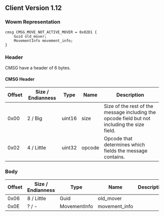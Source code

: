 ## Client Version 1.12

### Wowm Representation
```rust,ignore
cmsg CMSG_MOVE_NOT_ACTIVE_MOVER = 0x02D1 {
    Guid old_mover;    
    MovementInfo movement_info;    
}
```
### Header
CMSG have a header of 6 bytes.

#### CMSG Header
| Offset | Size / Endianness | Type   | Name   | Description |
| ------ | ----------------- | ------ | ------ | ----------- |
| 0x00   | 2 / Big           | uint16 | size   | Size of the rest of the message including the opcode field but not including the size field.|
| 0x02   | 4 / Little        | uint32 | opcode | Opcode that determines which fields the message contains.|
### Body
| Offset | Size / Endianness | Type | Name | Description |
| ------ | ----------------- | ---- | ---- | ----------- |
| 0x06 | 8 / Little | Guid | old_mover |  |
| 0x0E | ? / - | MovementInfo | movement_info |  |
